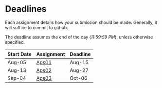 # Deadlines

Each assignment details how your submission should be made. Generally, it will suffice to commit to github.

The deadline assumes the end of the day (*11:59:59 PM*), unless otherwise specified.

| Start Date | Assignment                          | Deadline |
|------------|-------------------------------------|----------|
| Aug-05     | [Aps01](classes/01-intro/aps01_part_1.md)  | Aug-15   |
| Aug-13     | [Aps02](classes/03-batch/aps02_sql.md)  | Aug-27   |
| Sep-04     | [Aps03](classes/07-lambda/sa_lambda_function.md)  | Oct-06   |